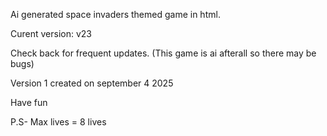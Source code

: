 Ai generated space invaders themed game in html.
    
   
   
Curent version:
v23
     
    
Check back for frequent updates. (This game is ai afterall so there may be bugs)
    
   
    
   
    
Version 1 created on september 4 2025
  
  
Have fun


P.S- Max lives = 8 lives
